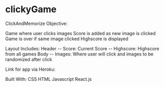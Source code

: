 # clickyGame

ClickAndMemorize
Objective:

Game where user clicks images
Score is added as new image is clicked
Game is over if same image clicked
Highscore is displayed

Layout Includes:
Header -- Score: Current Score -- Highscore: Highscore from all games
Body -- Images: Where user will click and images to be randomized after click

Link for app via Heroku:

Built With:
CSS
HTML
Javascript
React.js